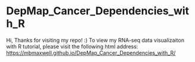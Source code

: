 # DepMap_Cancer_Dependencies_with_R
Hi, Thanks for visiting my repo! :) To view my RNA-seq data visualizaiton with R tutorial, please visit the following html address: https://mbmaxwell.github.io/DepMap_Cancer_Dependencies_with_R/

